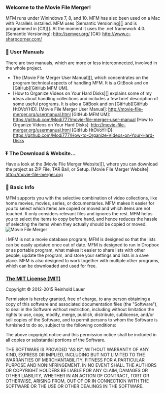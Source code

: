 ### Welcome to the Movie File Merger!
MFM runs under Winindows 7, 8, and 10.  MFM has also been used on a Mac with Parallels installed.
MFM uses [Semantic Versioning][] and is programmed in [C#][].  At the moment it uses the .net framework 4.0.
[Semantic Versioning]: http://semver.org/
[C#]: http://www.c-sharpcorner.com/

### :book: User Manuals
There are two manuals, which are more or less interconnected, involved in the whole project.

- The [Movie File Merger User Manual][], which concentrates on the program technical aspects of handling MFM.  It is a GitBook and on [GitHub][GitHub MFM UM].
- [How to Organize Videos on Your Hard Disks][] explains some of my ideas about handling collections and includes a few brief description of some useful programs.  It is also a GitBook and on [GitHub][GitHub HtOVoYHD].
[Movie File Merger User Manual]: http://movie-file-merger.org/usermanual.html
[GitHub MFM UM]: https://github.com/Modi777/movie-file-merger-user-manual
[How to Organize Videos on Your Hard Disks]: http://movie-file-merger.org/usermanual.html
[GitHub HtOVoYHD]: https://github.com/Modi777/How-to-Organize-Videos-on-Your-Hard-Disks

### :arrow_double_down: The Download & Website...
Have a look at the [Movie File Merger Website][], where you can download the project as ZIP File, TAR Ball, or Setup.
[Movie File Merger Website]: http://movie-file-merger.org

### :sunflower: Basic Info  
MFM supports you with the selective combination of video collections, like home movies, movies, series, or documentaries.
MFM makes it easier for you to select which items are copied or moved and which items are not touched.  It only considers relevant files and ignores the rest. MFM helps you to select the items to copy before hand, and hence reduces the hassle of selecting the items when they actually should be copied or moved.
![Movie File Merger](http://movie-file-merger.org/images/MFM.gif)

:information_source: MFM is not a movie database program; MFM is designed so that the lists can be easily updated once out of date.  MFM is designed to run in Dropbox or as portable program, what makes it easier to share lists with other people, update the program, and store your settings and lists in a save place.  MFM is also designed to work together with multiple other programs, which can be downloaded and used for free.

### [The MIT License (MIT)](http://opensource.org/licenses/MIT)

Copyright :copyright: 2012-2015 Reinhold Lauer

Permission is hereby granted, free of charge, to any person obtaining a copy
of this software and associated documentation files (the "Software"), to deal
in the Software without restriction, including without limitation the rights
to use, copy, modify, merge, publish, distribute, sublicense, and/or sell
copies of the Software, and to permit persons to whom the Software is
furnished to do so, subject to the following conditions:

The above copyright notice and this permission notice shall be included in all
copies or substantial portions of the Software.

THE SOFTWARE IS PROVIDED "AS IS", WITHOUT WARRANTY OF ANY KIND, EXPRESS OR
IMPLIED, INCLUDING BUT NOT LIMITED TO THE WARRANTIES OF MERCHANTABILITY,
FITNESS FOR A PARTICULAR PURPOSE AND NONINFRINGEMENT. IN NO EVENT SHALL THE
AUTHORS OR COPYRIGHT HOLDERS BE LIABLE FOR ANY CLAIM, DAMAGES OR OTHER
LIABILITY, WHETHER IN AN ACTION OF CONTRACT, TORT OR OTHERWISE, ARISING FROM,
OUT OF OR IN CONNECTION WITH THE SOFTWARE OR THE USE OR OTHER DEALINGS IN THE
SOFTWARE.
